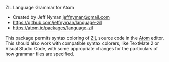 ZIL Language Grammar for Atom

- Created by Jeff Nyman <jeffnyman@gmail.com>
- https://github.com/jeffnyman/language-zil
- https://atom.io/packages/language-zil

This package permits syntax coloring of [ZIL][] source code in the [Atom][] editor. This should also work with compatible syntax colorers, like TextMate 2 or Visual Studio Code, with some appropriate changes for the particulars of how grammar files are specified.

[zil]: http://www.ifwiki.org/index.php/ZIL
[atom]: https://atom.io/
